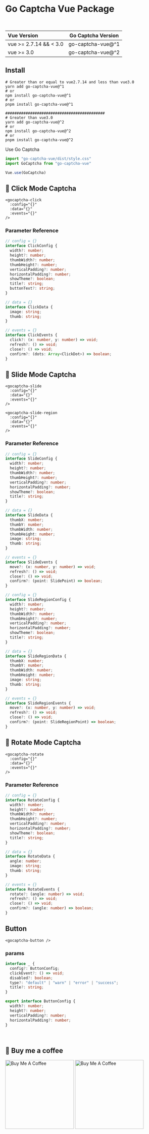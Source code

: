 # Go Captcha Vue Package

<br/>

| Vue Version            | Go Captcha Version |
|:-----------------------|:------------------:|
| vue >= 2.7.14 && < 3.0 | go-captcha-vue@^1  |
| vue >= 3.0             | go-captcha-vue@^2  |

## Install
```shell
# Greater than or equal to vue2.7.14 and less than vue3.0
yarn add go-captcha-vue@^1
# or
npm install go-captcha-vue@^1
# or
pnpm install go-captcha-vue@^1

############################################
# Greater than vue3.0
yarn add go-captcha-vue@^2
# or
npm install go-captcha-vue@^2
# or
pnpm install go-captcha-vue@^2
```

Use Go Captcha
```ts
import "go-captcha-vue/dist/style.css"
import GoCaptcha from "go-captcha-vue"

Vue.use(GoCaptcha)
```

## 🖖 Click Mode Captcha
```vue
<gocaptcha-click
  :config="{}"
  :data="{}"
  :events="{}"
/>
```

### Parameter Reference
```ts
// config = {}
interface ClickConfig {
  width?: number;
  height?: number;
  thumbWidth?: number;
  thumbHeight?: number;
  verticalPadding?: number;
  horizontalPadding?: number;
  showTheme?: boolean;
  title?: string;
  buttonText?: string;
}

// data = {}
interface ClickData {
  image: string;
  thumb: string;
}

// events = {}
interface ClickEvents {
  click?: (x: number, y: number) => void;
  refresh?: () => void;
  close?: () => void;
  confirm?: (dots: Array<ClickDot>) => boolean;
}
```

## 🖖 Slide Mode Captcha
```vue
<gocaptcha-slide
  :config="{}"
  :data="{}"
  :events="{}"
/>

<gocaptcha-slide-region
  :config="{}"
  :data="{}"
  :events="{}"
/>
```
### Parameter Reference
```ts
// config = {}
interface SlideConfig {
  width?: number;
  height?: number;
  thumbWidth?: number;
  thumbHeight?: number;
  verticalPadding?: number;
  horizontalPadding?: number;
  showTheme?: boolean;
  title?: string;
}

// data = {}
interface SlideData {
  thumbX: number;
  thumbY: number;
  thumbWidth: number;
  thumbHeight: number;
  image: string;
  thumb: string;
}

// events = {}
interface SlideEvents {
  move?: (x: number, y: number) => void;
  refresh?: () => void;
  close?: () => void;
  confirm?: (point: SlidePoint) => boolean;
}
```
```ts
// config = {}
interface SlideRegionConfig {
  width?: number;
  height?: number;
  thumbWidth?: number;
  thumbHeight?: number;
  verticalPadding?: number;
  horizontalPadding?: number;
  showTheme?: boolean;
  title?: string;
}

// data = {}
interface SlideRegionData {
  thumbX: number;
  thumbY: number;
  thumbWidth: number;
  thumbHeight: number;
  image: string;
  thumb: string;
}

// events = {}
interface SlideRegionEvents {
  move?: (x: number, y: number) => void;
  refresh?: () => void;
  close?: () => void;
  confirm?: (point: SlideRegionPoint) => boolean;
}
```

## 🖖 Rotate Mode Captcha
```vue
<gocaptcha-rotate
  :config="{}"
  :data="{}"
  :events="{}"
/>
```

### Parameter Reference
```ts
// config = {}
interface RotateConfig {
  width?: number;
  height?: number;
  thumbWidth?: number;
  thumbHeight?: number;
  verticalPadding?: number;
  horizontalPadding?: number;
  showTheme?: boolean;
  title?: string;
}

// data = {}
interface RotateData {
  angle: number;
  image: string;
  thumb: string;
}

// events = {}
interface RotateEvents {
  rotate?: (angle: number) => void;
  refresh?: () => void;
  close?: () => void;
  confirm?: (angle: number) => boolean;
}
```


## Button
```vue
<gocaptcha-button />
```

### params
```ts
interface _ {
  config?: ButtonConfig;
  clickEvent?: () => void;
  disabled?: boolean;
  type?: "default" | "warn" | "error" | "success";
  title?: string;
}

export interface ButtonConfig {
  width?: number;
  height?: number;
  verticalPadding?: number;
  horizontalPadding?: number;
}

```

<br/>

## 🍹 Buy me a coffee 
<div>
<a href="http://witkeycode.com/sponsor" target="_blank"><img src="http://47.104.180.148/payment-code/wxpay.png" alt="Buy Me A Coffee" style="width: 217px !important;" ></a>
<a href="http://witkeycode.com/sponsor" target="_blank"><img src="http://47.104.180.148/payment-code/alipay.png" alt="Buy Me A Coffee" style="width: 217px !important;" ></a>
</div>

<br/>
